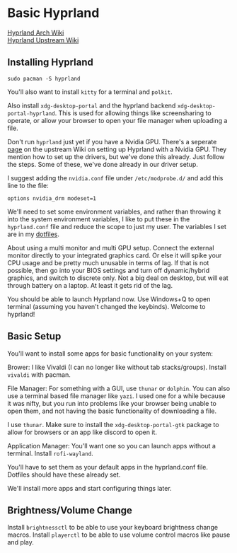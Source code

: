 # Basic Hyprland

[Hyprland Arch Wiki](https://wiki.archlinux.org/title/Hyprland)\
[Hyprland Upstream Wiki](https://wiki.hypr.land/Getting-Started/)

## Installing Hyprland

`sudo pacman -S hyprland`

You'll also want to install `kitty` for a terminal and `polkit`.

Also install `xdg-desktop-portal` and the hyprland backend `xdg-desktop-portal-hyprland`. This is used for allowing things like screensharing to operate, or allow your browser to open your file manager when uploading a file.

Don't run `hyprland` just yet if you have a Nvidia GPU. There's a seperate [page](https://wiki.hypr.land/Nvidia/) on the upstream Wiki on setting up Hyprland with a Nvidia GPU. They mention how to set up the drivers, but we've done this already. Just follow the steps. Some of these, we've done already in our driver setup.

I suggest adding the `nvidia.conf` file under `/etc/modprobe.d/` and add this line to the file:

`options nvidia_drm modeset=1`

We'll need to set some environment variables, and rather than throwing it into the system environment variables, I like to put these in the `hyprland.conf` file and reduce the scope to just my user. The variables I set are in my [dotfiles](https://github.com/michaeltao0713/hyprland-dotfiles/blob/main/.config/hypr/hyprland.conf).

About using a multi monitor and multi GPU setup. Connect the external monitor directly to your integrated graphics card. Or else it will spike your CPU usage and be pretty much unusable in terms of lag. If that is not possible, then go into your BIOS settings and turn off dynamic/hybrid graphics, and switch to discrete only. Not a big deal on desktop, but will eat through battery on a laptop. At least it gets rid of the lag.

You should be able to launch Hyprland now. Use Windows+Q to open terminal (assuming you haven't changed the keybinds). Welcome to hyprland!

## Basic Setup

You'll want to install some apps for basic functionality on your system:

Brower: I like Vivaldi (I can no longer like without tab stacks/groups). Install `vivaldi` with pacman.

File Manager: For something with a GUI, use `thunar` or `dolphin`. You can also use a terminal based file manager like `yazi`. I used one for a while because it was nifty, but you run into problems like your browser being unable to open them, and not having the basic functionality of downloading a file.

I use `thunar`. Make sure to install the `xdg-desktop-portal-gtk` package to allow for browsers or an app like discord to open it.

Application Manager: You'll want one so you can launch apps without a terminal. Install `rofi-wayland`.

You'll have to set them as your default apps in the hyprland.conf file. Dotfiles should have these already set.

We'll install more apps and start configuring things later.

## Brightness/Volume Change 

Install `brightnessctl` to be able to use your keyboard brightness change macros. Install `playerctl` to be able to use volume control macros like pause and play.
